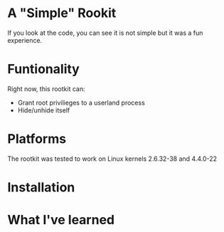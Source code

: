 # A "Simple" Rookit

If you look at the code, you can see it is not simple but it was a fun 
experience.

# Funtionality

Right now, this rootkit can:

- Grant root privilieges to a userland process
- Hide/unhide itself

# Platforms

The rootkit was tested to work on 
Linux kernels 2.6.32-38 and 4.4.0-22

# Installation


# What I've learned

